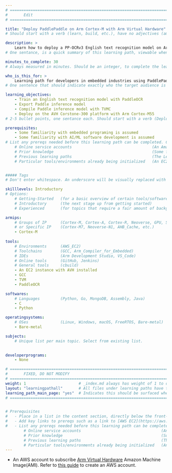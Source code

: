 ```yaml
---
# ================================================================================
#       Edit
# ================================================================================

title: "Deploy PaddlePaddle on Arm Cortex-M with Arm Virtual Hardware"
# Should start with a verb (learn, build, etc.), have no adjectives (amazing, cool, etc.), and be as concise as possible.

description: >
    Learn how to deploy a PP-OCRv3 English text recognition model on Arm Cortex-M55 processor with Arm Virtual Hardware.
# One sentance, is a quick summary of this learning path, viewable when searching through all learning paths. 

minutes_to_complete: 30
# Always measured in minutes. Should be an integer, to complete the learning path (not just read it).

who_is_this_for: >
    Learning path for developers in embedded industries using PaddlePaddle for Arm Cortex-M processor use-case.
# One sentence that should indicate exactly who the target audience is (developers in X industries using Y tools/software for Z use-case).

learning_objectives: 
    - Train an English text recognition model with PaddleOCR
    - Export Paddle inference model
    - Compile Paddle inference model with TVMC
    - Deploy on the AVH Corstone-300 platform with Arm Cortex-M55
# 2-5 bullet points, one sentance each. Should start with a verb (Deploy, Measure) and indicate the value of the objective if possible.

prerequisites:
    - Some familiarity with embedded programing is assumed
    - Some familiarity with AI/ML software development is assumed
# List any prereqs needed before this learning path can be completed. Can include:
    # Online service accounts                                   (An Amazon Web Services account)
    # Prior knowledge                                           (Some familiarity with embedded programing)
    # Previous learning paths                                   (The Learning Path: Getting Started with Arm Virtual Hardware)
    # Particular tools/environments already being initialized   (An EC2 instance with AVH installed)


##### Tags
# Don't enter whitespace. An underscore will be visually replaced with whitespace.

skilllevels: Introductory
# Options:
    # Getting-Started   (for a basic overview of certain tools/softwares/topics)
    # Introductory      (the next stage up from getting started)
    # Experienced       (for topics that require a fair amount of background knowledge in tools/softwares/topics to complete)

armips:
    # Groups of IP      (Cortex-M, Cortex-A, Cortex-R, Neoverse, GPU, System IP, etc.)
    # or Specific IP    (Cortex-M7, Neoverse-N1, AHB_Cache, etc.)
    - Cortex-M
   
tools:
    # Environments      (AWS_EC2)
    # Toolchains        (GCC, Arm_Compiler_for_Embedded)
    # IDEs              (Arm Development Studio, VS_Code)
    # Online tools      (GitHub, Jenkins)
    # General tools     (cbuild)
    - An EC2 instance with AVH installed
    - GCC
    - TVM
    - PaddleOCR

softwares:
    # Languages         (Python, Go, MongoDB, Assembly, Java)
    - C
    - Python

operatingsystems:
    # OSes              (Linux, Windows, macOS, FreeRTOS, Bare-metal)
    - Bare-metal

subjects:
    # Unique list per main topic. Select from existing list.
    

developerprograms:
    - None

# ================================================================================
#       FIXED, DO NOT MODIFY
# ================================================================================
weight: 1                       # _index.md always has weight of 1 to order correctly
layout: "learningpathall"       # All files under learning paths have this same wrapper
learning_path_main_page: "yes"  # Indicates this should be surfaced when looking for related content. Only set for _index.md of learning path content.
# ================================================================================


# Prerequisites
#   - Place in a list in the content section, directly below the front-matter. 
#   - Add key links to prereqs such as a link to [AWS EC2](https://aws.amazon.com/ec2/) or a [learning path](/learning-paths/cloud/providers).
#   - List any prereqs needed before this learning path can be completed. Can include:
        # Online service accounts                                   (An Amazon Web Services account)
        # Prior knowledge                                           (Some familiarity with embedded programing)
        # Previous learning paths                                   (The Learning Path: Getting Started with Arm Virtual Hardware)
        # Particular tools/environments already being initialized   (An EC2 instance with AVH installed)
---
```

- An AWS account to subscribe [Arm Virtual Hardware](https://aws.amazon.com/marketplace/pp/prodview-urbpq7yo5va7g) Amazon Machine Image(AMI). Refer to [this guide](https://aws.amazon.com/premiumsupport/knowledge-center/create-and-activate-aws-account/) to create an AWS account.

